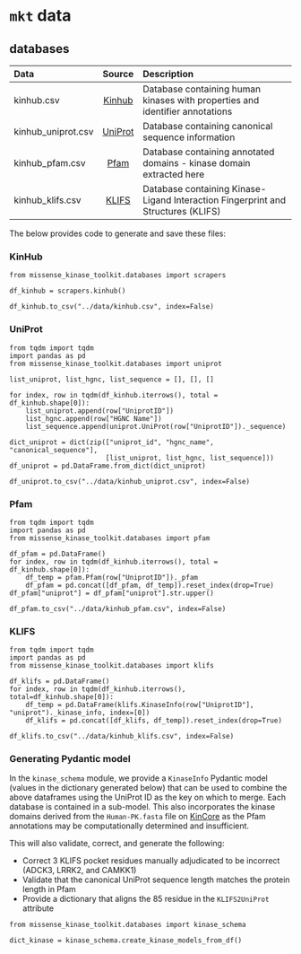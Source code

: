 # `mkt` data

## databases

| Data               | Source                                           | Description                                                                      |
| :------------------| :----------------------------------------------: | :--------------------------------------------------------------------------------|
| kinhub.csv         |  [Kinhub](http://www.kinhub.org/kinases.html)    | Database containing human kinases with properties and identifier annotations     |
| kinhub_uniprot.csv |  [UniProt](https://www.uniprot.org/uniprotkb)    | Database containing canonical sequence information                               |
| kinhub_pfam.csv    |  [Pfam](https://www.ebi.ac.uk/interpro/)         | Database containing annotated domains - kinase domain extracted here             |
| kinhub_klifs.csv   |  [KLIFS](https://klifs.net/)                     | Database containing Kinase-Ligand Interaction Fingerprint and Structures (KLIFS) |

The below provides code to generate and save these files:

### KinHub

```
from missense_kinase_toolkit.databases import scrapers

df_kinhub = scrapers.kinhub()

df_kinhub.to_csv("../data/kinhub.csv", index=False)
```

### UniProt

```
from tqdm import tqdm
import pandas as pd
from missense_kinase_toolkit.databases import uniprot

list_uniprot, list_hgnc, list_sequence = [], [], []

for index, row in tqdm(df_kinhub.iterrows(), total = df_kinhub.shape[0]):
    list_uniprot.append(row["UniprotID"])
    list_hgnc.append(row["HGNC Name"])
    list_sequence.append(uniprot.UniProt(row["UniprotID"])._sequence)

dict_uniprot = dict(zip(["uniprot_id", "hgnc_name", "canonical_sequence"], 
                        [list_uniprot, list_hgnc, list_sequence]))
df_uniprot = pd.DataFrame.from_dict(dict_uniprot)

df_uniprot.to_csv("../data/kinhub_uniprot.csv", index=False)
```

### Pfam

```
from tqdm import tqdm
import pandas as pd
from missense_kinase_toolkit.databases import pfam

df_pfam = pd.DataFrame()
for index, row in tqdm(df_kinhub.iterrows(), total = df_kinhub.shape[0]):
    df_temp = pfam.Pfam(row["UniprotID"])._pfam
    df_pfam = pd.concat([df_pfam, df_temp]).reset_index(drop=True)
df_pfam["uniprot"] = df_pfam["uniprot"].str.upper()

df_pfam.to_csv("../data/kinhub_pfam.csv", index=False)
```

### KLIFS

```
from tqdm import tqdm
import pandas as pd
from missense_kinase_toolkit.databases import klifs

df_klifs = pd.DataFrame()
for index, row in tqdm(df_kinhub.iterrows(), total=df_kinhub.shape[0]):
    df_temp = pd.DataFrame(klifs.KinaseInfo(row["UniprotID"], "uniprot")._kinase_info, index=[0])
    df_klifs = pd.concat([df_klifs, df_temp]).reset_index(drop=True)

df_klifs.to_csv("../data/kinhub_klifs.csv", index=False)
```

### Generating Pydantic model

In the `kinase_schema` module, we provide a `KinaseInfo` Pydantic model (values in the dictionary generated below) that can be used to combine the above dataframes using the UniProt ID as the key on which to merge. Each database is contained in a sub-model. This also incorporates the kinase domains derived from the `Human-PK.fasta` file on [KinCore](http://dunbrack.fccc.edu/kincore/home) as the Pfam annotations may be computationally determined and insufficient.

This will also validate, correct, and generate the following:
+ Correct 3 KLIFS pocket residues manually adjudicated to be incorrect (ADCK3, LRRK2, and CAMKK1)
+ Validate that the canonical UniProt sequence length matches the protein length in Pfam
+ Provide a dictionary that aligns the 85 residue in the `KLIFS2UniProt` attribute

```
from missense_kinase_toolkit.databases import kinase_schema

dict_kinase = kinase_schema.create_kinase_models_from_df()
```